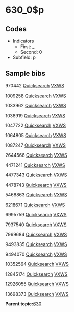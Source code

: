 # 630\_0$p

## Codes

-   Indicators
    -   First: \_
    -   Second: 0
-   Subfield: p

## Sample bibs

970442 [Quicksearch](https://search.library.yale.edu/catalog/970442) [VXWS](http://prodorbis.library.yale.edu:7014/vxws/GetHoldingsService?bibId=970442)

1009258 [Quicksearch](https://search.library.yale.edu/catalog/1009258) [VXWS](http://prodorbis.library.yale.edu:7014/vxws/GetHoldingsService?bibId=1009258)

1033962 [Quicksearch](https://search.library.yale.edu/catalog/1033962) [VXWS](http://prodorbis.library.yale.edu:7014/vxws/GetHoldingsService?bibId=1033962)

1038919 [Quicksearch](https://search.library.yale.edu/catalog/1038919) [VXWS](http://prodorbis.library.yale.edu:7014/vxws/GetHoldingsService?bibId=1038919)

1047722 [Quicksearch](https://search.library.yale.edu/catalog/1047722) [VXWS](http://prodorbis.library.yale.edu:7014/vxws/GetHoldingsService?bibId=1047722)

1064805 [Quicksearch](https://search.library.yale.edu/catalog/1064805) [VXWS](http://prodorbis.library.yale.edu:7014/vxws/GetHoldingsService?bibId=1064805)

1087247 [Quicksearch](https://search.library.yale.edu/catalog/1087247) [VXWS](http://prodorbis.library.yale.edu:7014/vxws/GetHoldingsService?bibId=1087247)

2644566 [Quicksearch](https://search.library.yale.edu/catalog/2644566) [VXWS](http://prodorbis.library.yale.edu:7014/vxws/GetHoldingsService?bibId=2644566)

4471241 [Quicksearch](https://search.library.yale.edu/catalog/4471241) [VXWS](http://prodorbis.library.yale.edu:7014/vxws/GetHoldingsService?bibId=4471241)

4477343 [Quicksearch](https://search.library.yale.edu/catalog/4477343) [VXWS](http://prodorbis.library.yale.edu:7014/vxws/GetHoldingsService?bibId=4477343)

4478743 [Quicksearch](https://search.library.yale.edu/catalog/4478743) [VXWS](http://prodorbis.library.yale.edu:7014/vxws/GetHoldingsService?bibId=4478743)

5468863 [Quicksearch](https://search.library.yale.edu/catalog/5468863) [VXWS](http://prodorbis.library.yale.edu:7014/vxws/GetHoldingsService?bibId=5468863)

6218671 [Quicksearch](https://search.library.yale.edu/catalog/6218671) [VXWS](http://prodorbis.library.yale.edu:7014/vxws/GetHoldingsService?bibId=6218671)

6995759 [Quicksearch](https://search.library.yale.edu/catalog/6995759) [VXWS](http://prodorbis.library.yale.edu:7014/vxws/GetHoldingsService?bibId=6995759)

7937540 [Quicksearch](https://search.library.yale.edu/catalog/7937540) [VXWS](http://prodorbis.library.yale.edu:7014/vxws/GetHoldingsService?bibId=7937540)

7969684 [Quicksearch](https://search.library.yale.edu/catalog/7969684) [VXWS](http://prodorbis.library.yale.edu:7014/vxws/GetHoldingsService?bibId=7969684)

9493835 [Quicksearch](https://search.library.yale.edu/catalog/9493835) [VXWS](http://prodorbis.library.yale.edu:7014/vxws/GetHoldingsService?bibId=9493835)

9494070 [Quicksearch](https://search.library.yale.edu/catalog/9494070) [VXWS](http://prodorbis.library.yale.edu:7014/vxws/GetHoldingsService?bibId=9494070)

10352564 [Quicksearch](https://search.library.yale.edu/catalog/10352564) [VXWS](http://prodorbis.library.yale.edu:7014/vxws/GetHoldingsService?bibId=10352564)

12845174 [Quicksearch](https://search.library.yale.edu/catalog/12845174) [VXWS](http://prodorbis.library.yale.edu:7014/vxws/GetHoldingsService?bibId=12845174)

12926055 [Quicksearch](https://search.library.yale.edu/catalog/12926055) [VXWS](http://prodorbis.library.yale.edu:7014/vxws/GetHoldingsService?bibId=12926055)

13698373 [Quicksearch](https://search.library.yale.edu/catalog/13698373) [VXWS](http://prodorbis.library.yale.edu:7014/vxws/GetHoldingsService?bibId=13698373)

**Parent topic:**[630](../../tags/630/630.md)

